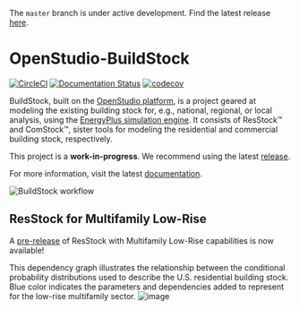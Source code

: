 The `master` branch is under active development. Find the latest release [here](https://github.com/NREL/OpenStudio-BuildStock/releases).

OpenStudio-BuildStock
===================

[![CircleCI](https://circleci.com/gh/NREL/OpenStudio-BuildStock.svg?style=shield)](https://circleci.com/gh/NREL/OpenStudio-BuildStock)
[![Documentation Status](https://img.shields.io/badge/Maintained%3F-yes-green.svg)](https://resstock.readthedocs.io/en/v2.2.1/?badge=v2.2.1)
[![codecov](https://codecov.io/gh/NREL/OpenStudio-BuildStock/branch/master/graph/badge.svg)](https://codecov.io/gh/NREL/OpenStudio-BuildStock)

BuildStock, built on the [OpenStudio platform](http://openstudio.net), is a project geared at modeling the existing building stock for, e.g., national, regional, or local analysis, using the [EnergyPlus simulation engine](http://energyplus.net). It consists of ResStock™ and ComStock™, sister tools for modeling the residential and commercial building stock, respectively. 

This project is a <b>work-in-progress</b>. We recommend using the latest [release](https://github.com/NREL/OpenStudio-BuildStock/releases).

For more information, visit the latest [documentation](https://resstock.readthedocs.io/en/latest/?badge=latest).

![BuildStock workflow](https://user-images.githubusercontent.com/5861765/32569254-da2895c8-c47d-11e7-93cb-05fb4c8806d7.png)

## ResStock for Multifamily Low-Rise

A [pre-release](https://github.com/NREL/OpenStudio-BuildStock/releases/tag/v2.0.0) of ResStock with Multifamily Low-Rise capabilities is now available!

This dependency graph illustrates the relationship between the conditional probability distributions used to describe the U.S. residential building stock. Blue color indicates the parameters and dependencies added to represent for the low-rise multifamily sector.
![image](https://user-images.githubusercontent.com/1276021/40512741-fa539b58-5f60-11e8-8423-36efd677b81d.png)
